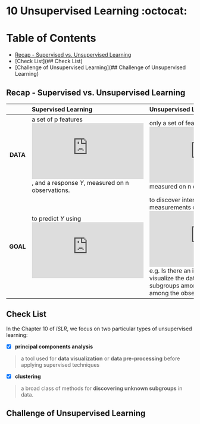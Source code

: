 # 10 Unsupervised Learning :octocat:


Table of Contents
=================  
* <a href="#head"> Recap - Supervised vs. Unsupervised Learning </a>   
* [Check List](## Check List)
* [Challenge of Unsupervised Learning](## Challenge of Unsupervised Learning)


## <a id="head"/>Recap - Supervised vs. Unsupervised Learning

|            |    **Supervised Learning**  | **Unsupervised Learning**  |
|  :--------: | :--------------------------  | :----------------------------------  |
| **DATA** |     a set of p features ![equation](https://latex.codecogs.com/svg.latex?%5Cinline%20%5Cdpi%7B100%7D%20%5Cfn_cm%20%5Csmall%20X_1%2C%20X_2%2C%20.%20.%20.%20%2C%20X_p), and a response *Y*, measured on n observations.  |  only a set of features ![equation](https://latex.codecogs.com/svg.latex?%5Cinline%20%5Cdpi%7B100%7D%20%5Cfn_cm%20%5Csmall%20X_1%2C%20X_2%2C%20.%20.%20.%20%2C%20X_p) measured on n observations.  |   
| **GOAL** |   to predict *Y* using ![equation](https://latex.codecogs.com/svg.latex?%5Cinline%20%5Cdpi%7B100%7D%20%5Cfn_cm%20%5Csmall%20X_1%2C%20X_2%2C%20.%20.%20.%20%2C%20X_p)   |    to discover interesting things about the measurements on ![equation](https://latex.codecogs.com/svg.latex?%5Cinline%20%5Cdpi%7B100%7D%20%5Cfn_cm%20%5Csmall%20X_1%2C%20X_2%2C%20.%20.%20.%20%2C%20X_p)  e.g. Is there an informative way to visualize the data? Canwe discover subgroups among the variables or among the observations?      |             


## Check List
In the Chapter 10 of *ISLR*, we focus on two particular types of unsupervised learning:   

- [x] **principal components analysis**    
> a tool used for **data visualization** or **data pre-processing** before applying supervised techniques

- [x] **clustering**  
> a broad class of methods for **discovering unknown subgroups** in data.

## Challenge of Unsupervised Learning
